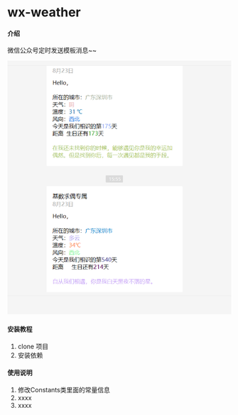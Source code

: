 # wx-weather

#### 介绍

微信公众号定时发送模板消息~~

![img.png](image/img.png)

#### 安装教程

1. clone 项目
2. 安装依赖

#### 使用说明

1. 修改Constants类里面的常量信息
2. xxxx
3. xxxx

